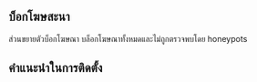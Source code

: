 ## บ็อกโฆษสะนา

ส่วนขยายตัวบ็อกโฆษณา 
บล็อกโฆษณาทั้งหมดและไม่ถูกตรวจพบโดย honeypots

## คำแนะนำในการติดตั้ง
